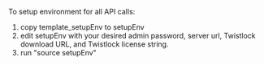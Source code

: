 To setup environment for all API calls: 

1) copy template_setupEnv to setupEnv
2) edit setupEnv with your desired admin password, server url, 
   Twistlock download URL, and Twistlock license string.
3) run "source setupEnv"



